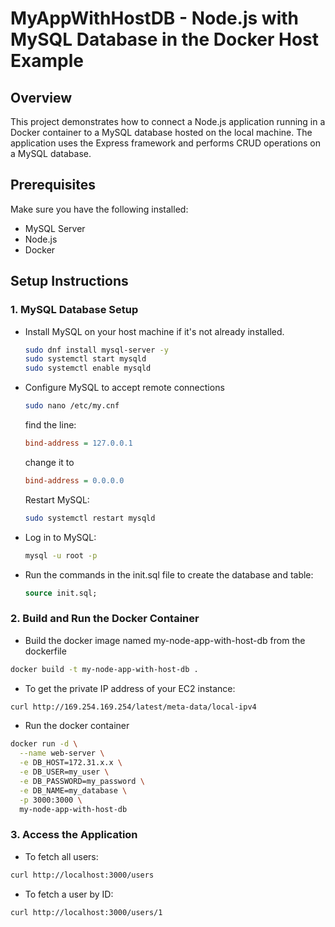 # MyAppWithHostDB - Node.js with MySQL Database in the Docker Host Example

## Overview
This project demonstrates how to connect a Node.js application running in a Docker container to a MySQL database hosted on the local machine. The application uses the Express framework and performs CRUD operations on a MySQL database.

## Prerequisites
Make sure you have the following installed:
- MySQL Server
- Node.js
- Docker

## Setup Instructions

### 1. MySQL Database Setup
- Install MySQL on your host machine if it's not already installed.
  ```bash
  sudo dnf install mysql-server -y
  sudo systemctl start mysqld
  sudo systemctl enable mysqld
  ```
- Configure MySQL to accept remote connections
  ```bash
  sudo nano /etc/my.cnf
  ```
  find the line:
  ```ini
  bind-address = 127.0.0.1
  ```
  change it to
  ```ini
  bind-address = 0.0.0.0
  ```
  Restart MySQL:
  ```bash
  sudo systemctl restart mysqld
  ```  
- Log in to MySQL:
  ```bash
  mysql -u root -p
  ```
- Run the commands in the init.sql file to create the database and table:
  ```sql
  source init.sql;
  ```

### 2. Build and Run the Docker Container
- Build the docker image named my-node-app-with-host-db from the dockerfile
```bash
docker build -t my-node-app-with-host-db .
```
- To get the private IP address of your EC2 instance:
```bash
curl http://169.254.169.254/latest/meta-data/local-ipv4
```
- Run the docker container
```bash
docker run -d \
  --name web-server \
  -e DB_HOST=172.31.x.x \
  -e DB_USER=my_user \
  -e DB_PASSWORD=my_password \
  -e DB_NAME=my_database \
  -p 3000:3000 \
  my-node-app-with-host-db
```

### 3. Access the Application
- To fetch all users:
```bash
curl http://localhost:3000/users
```
- To fetch a user by ID:
```bash
curl http://localhost:3000/users/1
```
